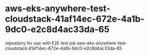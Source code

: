 # aws-eks-anywhere-test-cloudstack-41af14ec-672e-4a1b-9dc0-e2c8d4ac33da-65
repository for use with E2E test job aws-eks-anywhere-test-cloudstack:41af14ec-672e-4a1b-9dc0-e2c8d4ac33da-65
